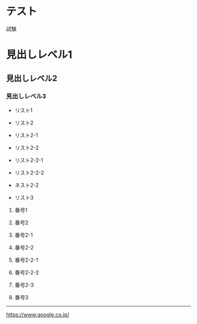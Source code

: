 # テスト

試験

# 見出しレベル1

## 見出しレベル2

### 見出しレベル3

- リスト1

- リスト2

 - リスト2-1

 - リスト2-2

  - リスト2-2-1

  - リスト2-2-2

 - ネスト2-2

- リスト3

1. 番号1

1. 番号2

 1. 番号2-1

 1. 番号2-2

  1. 番号2-2-1

  1. 番号2-2-2

 1. 番号2-3

1. 番号3

---

https://www.google.co.jp/
